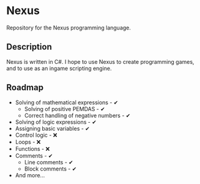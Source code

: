 # Nexus
Repository for the Nexus programming language.
## Description
Nexus is written in C#. I hope to use Nexus to create programming games, and to use as an ingame scripting engine.
## Roadmap
* Solving of mathematical expressions - ✔
  * Solving of positive PEMDAS - ✔
  * Correct handling of negative numbers - ✔
* Solving of logic expressions - ✔
* Assigning basic variables - ✔
* Control logic - ❌
* Loops - ❌
* Functions - ❌
* Comments - ✔
  * Line comments - ✔
  * Block comments - ✔
* And more...
